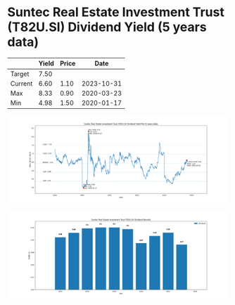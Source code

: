 # Suntec Real Estate Investment Trust (T82U.SI) Dividend Yield (5 years data)

|     | Yield   | Price | Date       |
|-----|---------|-------|------------|
| Target | 7.50 |  |  |
| Current | 6.60 | 1.10  | 2023-10-31 |
| Max | 8.33 | 0.90  | 2020-03-23 |
| Min | 4.98 | 1.50  | 2020-01-17 |

![Plot of Dividend Yield for Suntec Real Estate Investment Trust (T82U.SI)](T82U_div_5.png)

![Plot of Annual Dividend Per Unit for Suntec Real Estate Investment Trust (T82U.SI)](T82U_yearly_dpu.png)
